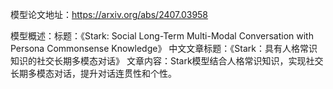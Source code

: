 模型论文地址：https://arxiv.org/abs/2407.03958

模型概述：标题：《Stark: Social Long-Term Multi-Modal Conversation with Persona Commonsense Knowledge》
中文文章标题：《Stark：具有人格常识知识的社交长期多模态对话》
文章内容：Stark模型结合人格常识知识，实现社交长期多模态对话，提升对话连贯性和个性。
